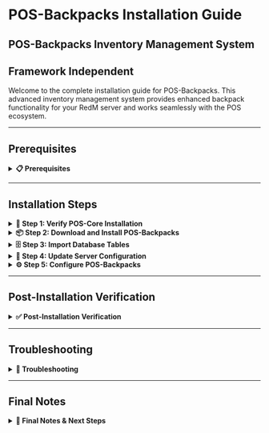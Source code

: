 # POS-Backpacks Installation Guide

## POS-Backpacks Inventory Management System

## Framework Independent

Welcome to the complete installation guide for POS-Backpacks. This advanced inventory management system provides enhanced backpack functionality for your RedM server and works seamlessly with the POS ecosystem.

***

## Prerequisites
<details>

<summary><strong>📋 Prerequisites</strong></summary>

Before beginning the installation process, ensure you have:

* **POS-Core** properly installed and running (required)
* **Server access** with file modification permissions
* **Keymaster** access for script downloads
* **Recent server backup** (highly recommended)

{% hint style="danger" %}
**Critical Requirement**: POS-Core must be installed before POS-Backpacks. POS-Backpacks depends on POS-Core for core functionality.
{% endhint %}

</details>

***

## Installation Steps

<details>

<summary><strong>🚀 Step 1: Verify POS-Core Installation</strong></summary>

Before installing POS-Backpacks, ensure POS-Core is properly installed:

1. Navigate to your `resources/[POS]/` folder
2. Verify that `POS-Core` folder exists
3. Check that POS-Core is running without errors in your server console

```
resources/
└── [POS]/
   └── POS-Core/        ← This must exist
```

{% hint style="warning" %}
**Important**: If POS-Core is not installed, please install it first before proceeding with POS-Backpacks.
{% endhint %}

</details>

<details>

<summary><strong>📦 Step 2: Download and Install POS-Backpacks</strong></summary>

Download and install the POS-Backpacks script:

1. Access your **Keymaster** account
2. Download the **POS-Backpacks** script
3. Extract the downloaded files
4. Place the `POS-Backpacks` folder inside your `[POS]` directory

```
[POS]/
├── POS-Core/
└── POS-Backpacks/      ← Add this folder
```

</details>

<details>

<summary><strong>🗄️ Step 3: Import Database Tables</strong></summary>

{% hint style="danger" %}
**Critical Database Step**: The script requires specific database tables to function properly.
{% endhint %}

Import the required database structure:

1. Navigate to the `[POS]/POS-Backpacks/sql/` folder
2. **Open** your database management tool (phpMyAdmin, HeidiSQL, etc.)
3. **Select** your server's database
4. **Import** or **execute** the SQL file(s) found in the sql folder

```sql
-- Example: Execute the SQL file in your database
-- This will create the necessary tables for POS-Backpacks
```

{% hint style="info" %}
**Database Tools**: You can use phpMyAdmin, HeidiSQL, MySQL Workbench, or the command line to execute the SQL files.
{% endhint %}

**Verify Database Import:**

* Check that new tables have been created in your database
* Look for tables with names starting with `pos_backpacks_` or similar
* Ensure no errors occurred during the import process

</details>

<details>

<summary><strong>🔧 Step 4: Update Server Configuration</strong></summary>

Configure your server.cfg with the proper load order:

1. Open your `server.cfg` file
2. **Add** `ensure POS-Backpacks` after POS-Core:

```cfg
# POS Scripts
ensure POS-Core
ensure POS-Backpacks     ← Add this line here
```

{% hint style="warning" %}
**Load Order is Critical:** Make sure POS-Backpacks loads after POS-Core but can load before or after other POS scripts.
{% endhint %}

</details>

<details>

<summary><strong>⚙️ Step 5: Configure POS-Backpacks</strong></summary>

Configure POS-Backpacks to your liking:

1. Navigate to `resources/[POS]/POS-Backpacks/shared/config.lua`
2. **Review** and **modify** the configuration settings as needed
3. **Save** your changes

{% hint style="info" %}
**Configuration**: Review all available options in the config.lua file and adjust them to match your server's needs. This includes backpack types, storage limits, and interaction settings.
{% endhint %}

</details>

***

## Post-Installation Verification
<details>

<summary><strong>✅ Post-Installation Verification</strong></summary>

#### Testing Your Installation

1. **Start your server** and monitor the console for errors
2. **Join with a test character** and verify:
   * No console errors related to POS-Backpacks
   * POS-Core integration working properly
   * Database connections established
   * Backpack system responds to interactions
   * Inventory management functions correctly

#### Common Success Indicators

* ✅ No console errors related to POS-Backpacks
* ✅ POS-Core integration messages appear in console
* ✅ Database tables are accessible
* ✅ Backpack UI opens and functions correctly
* ✅ Items can be stored and retrieved from backpacks
* ✅ Server starts without POS-Backpacks related errors

</details>

***

## Troubleshooting

<details>

<summary><strong>🔧 Troubleshooting</strong></summary>

#### Common Issues

**Console Errors About Load Order**

* Verify POS-Backpacks is loaded after POS-Core
* Check that POS-Core is running without errors

**Database Connection Issues**

* Confirm database settings are properly configured
* Check that all SQL files were imported successfully
* Verify database tables exist and have correct permissions

**POS-Core Integration Issues**

* Ensure POS-Core is properly installed and running
* Check that POS-Core loads before POS-Backpacks
* Verify POS-Core configuration is correct

**Backpack UI Not Opening**

* Check config.lua for proper UI settings
* Verify client-side scripts are loading correctly
* Test with different interaction methods 
* Make sure items in the config match the database.

**Items Not Saving in Backpacks**

* Verify database connection is working

**Performance Issues**

* Monitor server performance with backpack operations
* Check for database query optimization
* Verify memory usage during inventory operations

#### Getting Support

If you encounter issues not covered here:

1. **Check Console**: Look for specific error messages
2. **Verify Steps**: Ensure each installation step was completed
3. **Check POS-Core**: Ensure POS-Core is working properly
4. **Test Database**: Verify database operations are working
5. **Contact Support**: Reach out with console logs and specific error descriptions

</details>

***

## Final Notes 

<details>

<summary><strong>📝 Final Notes & Next Steps</strong></summary>

{% hint style="success" %}
**Installation Complete!**\
Your POS-Backpacks inventory management system is now installed and ready for use.
{% endhint %}

#### Important Reminders

* POS-Backpacks depends on POS-Core - ensure it's always running
* Keep your database backup safe for recovery purposes
* Monitor server performance after installation
* Regular backups are essential for server stability
* Test backpack functionality thoroughly before going live

#### Next Steps

* Configure backpack settings to match your server's style
* Test inventory management with different item types
* Train your staff on the new backpack system
* Review documentation for advanced configuration options
* Set up appropriate permissions for backpack usage

Your RedM server now has a powerful backpack system that integrates seamlessly with the POS ecosystem!

</details>